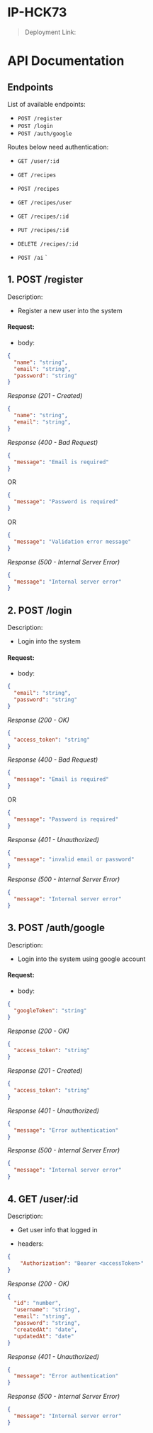 # IP-HCK73

> Deployment Link: 

# API Documentation

## Endpoints

List of available endpoints:
- `POST /register`
- `POST /login`
- `POST /auth/google`

Routes below need authentication:
- `GET /user/:id`

- `GET /recipes`
- `POST /recipes`
- `GET /recipes/user`
- `GET /recipes/:id`
- `PUT /recipes/:id`
- `DELETE /recipes/:id`

- `POST /ai`
`

## 1. POST /register
Description:
- Register a new user into the system

#### Request:
- body:
```json
{
  "name": "string",
  "email": "string",
  "password": "string"
}
```

*Response (201 - Created)*
```json
{
  "name": "string",
  "email": "string",
}
```

*Response (400 - Bad Request)*
```json
{
  "message": "Email is required"
}
```
OR
```json
{
  "message": "Password is required"
}
```
OR
```json
{
  "message": "Validation error message"
}
```

*Response (500 - Internal Server Error)*
```json
{
  "message": "Internal server error"
}
```

## 2. POST /login
Description:
- Login into the system

#### Request:
- body:
```json
{
  "email": "string",
  "password": "string"
}
```

*Response (200 - OK)*
```json
{
  "access_token": "string"
}
```

*Response (400 - Bad Request)*
```json
{
  "message": "Email is required"
}
```
OR
```json
{
  "message": "Password is required"
}
```


*Response (401 - Unauthorized)*
```json
{
  "message": "invalid email or password"
}
```

*Response (500 - Internal Server Error)*
```json
{
  "message": "Internal server error"
}
```

## 3. POST /auth/google
Description:
- Login into the system using google account

#### Request:
- body:
```json
{
  "googleToken": "string"
}
```

*Response (200 - OK)*
```json
{
  "access_token": "string"
}
```

*Response (201 - Created)*
```json
{
  "access_token": "string"
}
```

*Response (401 - Unauthorized)*
```json
{
  "message": "Error authentication"
}
```

*Response (500 - Internal Server Error)*
```json
{
  "message": "Internal server error"
}
```
## 4. GET /user/:id
Description:
- Get user info that logged in

- headers:
```json
{
    "Authorization": "Bearer <accessToken>"
}
```

*Response (200 - OK)*
```json
{
  "id": "number",
  "username": "string",
  "email": "string",
  "password": "string",
  "createdAt": "date",
  "updatedAt": "date"
}
```

*Response (401 - Unauthorized)*
```json
{
  "message": "Error authentication"
}
```

*Response (500 - Internal Server Error)*
```json
{
  "message": "Internal server error"
}
```
